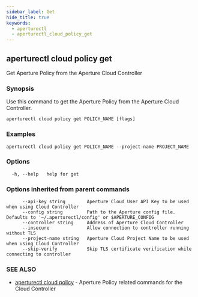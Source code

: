 ```yaml
---
sidebar_label: Get
hide_title: true
keywords:
  - aperturectl
  - aperturectl_cloud_policy_get
---
```


<!-- markdownlint-disable -->

## aperturectl cloud policy get

Get Aperture Policy from the Aperture Cloud Controller

### Synopsis

Use this command to get the Aperture Policy from the Aperture Cloud Controller.

```
aperturectl cloud policy get POLICY_NAME [flags]
```

### Examples

```
aperturectl cloud policy get POLICY_NAME --project-name PROJECT_NAME
```

### Options

```
  -h, --help   help for get
```

### Options inherited from parent commands

```
      --api-key string        Aperture Cloud User API Key to be used when using Cloud Controller
      --config string         Path to the Aperture config file. Defaults to '~/.aperturectl/config' or $APERTURE_CONFIG
      --controller string     Address of Aperture Cloud Controller
      --insecure              Allow connection to controller running without TLS
      --project-name string   Aperture Cloud Project Name to be used when using Cloud Controller
      --skip-verify           Skip TLS certificate verification while connecting to controller
```

### SEE ALSO

- [aperturectl cloud policy](/reference/aperturectl/cloud/policy/policy.md) - Aperture Policy related commands for the Cloud Controller
